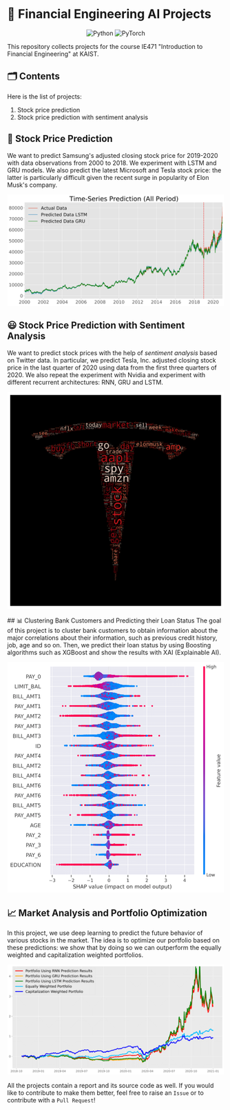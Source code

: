 # 💸 Financial Engineering AI Projects

<p align="center">
  <img alt="Python" src="https://img.shields.io/badge/python%20-%2314354C.svg?&style=for-the-badge&logo=python&logoColor=white"/>
  <img alt="PyTorch" src="https://img.shields.io/badge/PyTorch%20-%23EE4C2C.svg?&style=for-the-badge&logo=PyTorch&logoColor=white" />
</p>

This repository collects projects for the course IE471 "Introduction to Financial Engineering" at KAIST.

## 🗂 Contents
Here is the list of projects:
1. Stock price prediction
2. Stock price prediction with sentiment analysis

## 🔮 Stock Price Prediction
We want to predict Samsung's adjusted closing stock price for 2019-2020 with data observations from 2000 to 2018. We experiment with LSTM and GRU models.
We also predict the latest Microsoft and Tesla stock price: the latter is particularly difficult given the recent surge in popularity of Elon Musk's company.

<p align="center">
  <img src="https://github.com/Juju-botu/financial-engineering-ai/blob/master/stock_price_prediction/images/samsung_all.jpg" alt="Samsung stocks all period" width=600px>
</p>

## 😃 Stock Price Prediction with Sentiment Analysis
We want to predict stock prices with the help of _sentiment analysis_ based on Twitter data. In particular, we predict Tesla, Inc. adjusted closing stock price in the last quarter of 2020  using data from the first three quarters of 2020. We also repeat the experiment with Nvidia and experiment with different recurrent architectures: RNN, GRU and LSTM.

<p align="center">
  <img src="https://github.com/Juju-botu/financial-engineering-ai/blob/master/stock_price_prediction_with_sentiment_analysis/images/wordcloud_tesla.png" alt="Word cloud of Tesla-related words on Twitter" width=600px>
</p>
## 📊 Clustering Bank Customers and Predicting their Loan Status
The goal of this project is to cluster bank customers to obtain information about the major correlations about their information, such as previous credit history, job, age and so on. Then, we predict their loan status by using Boosting algorithms such as XGBoost and show the results with XAI (Explainable AI).

<p align="center">
  <img src="https://github.com/Juju-botu/financial-engineering-ai/blob/master/clustering_prediction_loans/images/summary_plot_kaggle-1.png" alt="Summary Plot with XAI" width=600px>
</p>

## 📈  Market Analysis and Portfolio Optimization
In this project, we use deep learning to predict the future behavior of various stocks in the market. The idea is to optimize our portfolio based on these predictions: we show that by doing so we can outperform the equally weighted and capitalization weighted portfolios.

<p align="center">
  <img src="https://github.com/Juju-botu/financial-engineering-ai/blob/master/portfolio_optimization/images/portfolio_multi_new.png" alt="Porfolio Optimization" width=700px>
</p>

All the projects contain a report and its source code as well. If you would like to contribute to make them better, feel free to raise an `Issue` or to contribute with a `Pull Request`!

